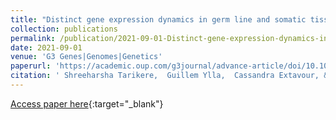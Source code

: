```yaml
---
title: "Distinct gene expression dynamics in germ line and somatic tissue during ovariole morphogenesis in Drosophila melanogaster"
collection: publications
permalink: /publication/2021-09-01-Distinct-gene-expression-dynamics-in-germ-line-and-somatic-tissue-during-ovariole-morphogenesis-in-Drosophila-melanogaster
date: 2021-09-01
venue: 'G3 Genes|Genomes|Genetics'
paperurl: 'https://academic.oup.com/g3journal/advance-article/doi/10.1093/g3journal/jkab305/6364899'
citation: ' Shreeharsha Tarikere,  Guillem Ylla,  Cassandra Extavour, &quot;Distinct gene expression dynamics in germ line and somatic tissue during ovariole morphogenesis in Drosophila melanogaster.&quot; G3 Genes|Genomes|Genetics, 2021.'
---
```

[Access paper here](https://academic.oup.com/g3journal/advance-article/doi/10.1093/g3journal/jkab305/6364899){:target="_blank"}
